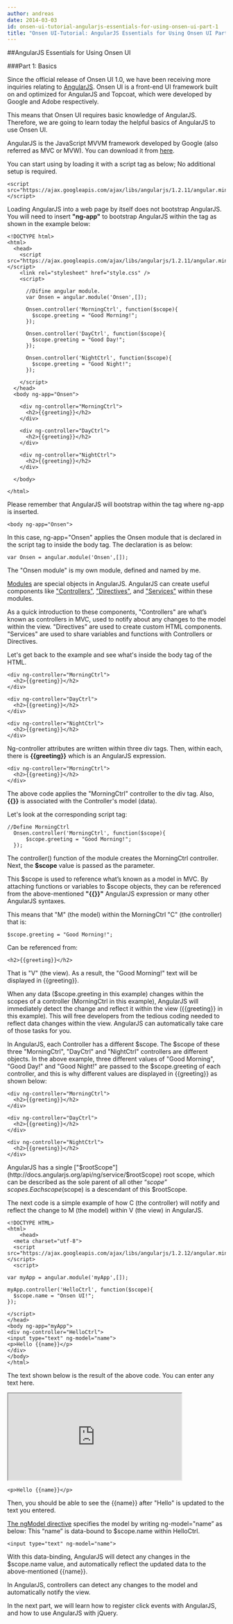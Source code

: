 ```yaml
---
author: andreas
date: 2014-03-03
id: onsen-ui-tutorial-angularjs-essentials-for-using-onsen-ui-part-1
title: "Onsen UI-Tutorial: AngularJS Essentials for Using Onsen UI Part 1"
---
```

##AngularJS Essentials for Using Onsen UI

###Part 1: Basics

Since the official release of Onsen UI 1.0, we have been receiving more inquiries relating to [AngularJS](http://angularjs.org/). Onsen UI is a front-end UI framework built on and optimized for AngularJS and Topcoat, which were developed by Google and Adobe respectively.


This means that Onsen UI requires basic knowledge of AngularJS. Therefore, we are going to learn today the helpful basics of AngularJS to use Onsen UI.


AngularJS is the JavaScript MVVM framework developed by Google (also referred as MVC or MVW). You can download it from [here](http://angularjs.org/).

You can start using by loading it with a script tag as below; No additional setup is required.

	<script src="https://ajax.googleapis.com/ajax/libs/angularjs/1.2.11/angular.min.js"></script>

Loading AngularJS into a web page by itself does not bootstrap AngularJS. You will need to insert **"ng-app"** to bootstrap AngularJS within the tag as shown in the example below:

    <!DOCTYPE html>
    <html>
      <head>
        <script src="https://ajax.googleapis.com/ajax/libs/angularjs/1.2.11/angular.min.js"></script>
        <link rel="stylesheet" href="style.css" />
        <script>
        
          //Difine angular module.
          var Onsen = angular.module('Onsen',[]);
        
          Onsen.controller('MorningCtrl', function($scope){
            $scope.greeting = "Good Morning!";
          });
        
          Onsen.controller('DayCtrl', function($scope){
            $scope.greeting = "Good Day!";
          });      
     
          Onsen.controller('NightCtrl', function($scope){
            $scope.greeting = "Good Night!";
          });
          
        </script>
      </head>
      <body ng-app="Onsen">
      
        <div ng-controller="MorningCtrl">
          <h2>{{greeting}}</h2>
        </div>
        
        <div ng-controller="DayCtrl">
          <h2>{{greeting}}</h2>
        </div>
        
        <div ng-controller="NightCtrl">
          <h2>{{greeting}}</h2>
        </div>    
        
      </body>
     
    </html>

Please remember that AngularJS will bootstrap within the tag where ng-app is inserted.

	<body ng-app="Onsen">
    
In this case, ng-app="Onsen" applies the Onsen module that is declared in the script tag to inside the body tag. The declaration is as below:

	var Onsen = angular.module('Onsen',[]);

The "Onsen module" is my own module, defined and named by me.

[Modules](http://docs.angularjs.org/guide/module) are special objects in AngularJS. AngularJS can create useful components like ["Controllers"](http://docs.angularjs.org/guide/controller), ["Directives"](http://docs.angularjs.org/guide/directive), and ["Services"](http://docs.angularjs.org/guide/dev_guide.services.creating_services) within these modules.


As a quick introduction to these components, "Controllers" are what’s known as controllers in MVC, used to notify about any changes to the model within the view. "Directives" are used to create custom HTML components. "Services" are used to share variables and functions with Controllers or Directives.

Let's get back to the example and see what's inside the body tag of the HTML.

	<div ng-controller="MorningCtrl">
      <h2>{{greeting}}</h2>
    </div>
    
    <div ng-controller="DayCtrl">
      <h2>{{greeting}}</h2>
    </div>
    
    <div ng-controller="NightCtrl">
      <h2>{{greeting}}</h2>
    </div>
    
Ng-controller attributes are written within three div tags. Then, within each, there is **{{greeting}}** which is an AngularJS expression.

	<div ng-controller="MorningCtrl">
      <h2>{{greeting}}</h2>
    </div>
    
The above code applies the "MorningCtrl" controller to the div tag. Also, **{{}}** is associated with the Controller's model (data).

Let's look at the corresponding script tag:

	//Define MorningCtrl
      Onsen.controller('MorningCtrl', function($scope){
          $scope.greeting = "Good Morning!";
      });
      
The controller() function of the module creates the MorningCtrl controller. Next, the **$scope** value is passed as the parameter.

This $scope is used to reference what’s known as a model in MVC. By attaching functions or variables to $scope objects, they can be referenced from the above-mentioned **"{{}}"** AngularJS expression or many other AngularJS syntaxes.


This means that "M" (the model) within the MorningCtrl "C" (the controller) that is:


	$scope.greeting = "Good Morning!";


Can be referenced from:


	<h2>{{greeting}}</h2>


That is "V" (the view). As a result, the "Good Morning!" text will be displayed in {{greeting}}.

When any data ($scope.greeting in this example) changes within the scopes of a controller (MorningCtrl in this example), AngularJS will immediately detect the change and reflect it within the view ({{greeting}} in this example). This will free developers from the tedious coding needed to reflect data changes within the view. AngularJS can automatically take care of those tasks for you.


In AngularJS, each Controller has a different $scope. The $scope of these three "MorningCtrl", "DayCtrl" and "NightCtrl" controllers are different objects. In the above example, three different values of "Good Morning", "Good Day!" and "Good Night!" are passed to the $scope.greeting of each controller, and this is why different values are displayed in {{greeting}} as shown below:

	<div ng-controller="MorningCtrl">
      <h2>{{greeting}}</h2>
    </div>
    
    <div ng-controller="DayCtrl">
      <h2>{{greeting}}</h2>
    </div>
    
    <div ng-controller="NightCtrl">
      <h2>{{greeting}}</h2>
    </div>


AngularJS has a single ["$rootScope"](http://docs.angularjs.org/api/ng/service/$rootScope) root scope, which can be described as the sole parent of all other “$scope” scopes. Each scope ($scope) is a descendant of this $rootScope.

The next code is a simple example of how C (the controller) will notify and reflect the change to M (the model) within V (the view) in AngularJS.

	<!DOCTYPE HTML>
    <html>
        <head>
      <meta charset="utf-8">
      <script src="https://ajax.googleapis.com/ajax/libs/angularjs/1.2.12/angular.min.js"></script>
      <script>
 
    var myApp = angular.module('myApp',[]);
 
    myApp.controller('HelloCtrl', function($scope){
      $scope.name = "Onsen UI!";
    });
 
    </script>
    </head>
    <body ng-app="myApp">
    <div ng-controller="HelloCtrl">
    <input type="text" ng-model="name">
    <p>Hello {{name}}</p>
    </div>
    </body>
    </html>

The text shown below is the result of the above code. You can enter any text here.

<iframe src="http://s3.asial.co.jp/~ataru/blog20140209/bind.html" width="400px" height="200px"></iframe>

	<p>Hello {{name}}</p>
    
Then, you should be able to see the {{name}} after "Hello" is updated to the text you entered.

[The ngModel directive](http://docs.angularjs.org/api/ng/directive/ngModel) specifies the model by writing ng-model="name” as below: This “name” is data-bound to $scope.name within HelloCtrl. 

	<input type="text" ng-model="name">

With this data-binding, AngularJS will detect any changes in the $scope.name value, and automatically reflect the updated data to the above-mentioned {{name}}.

In AngularJS, controllers can detect any changes to the model and automatically notify the view.

In the next part, we will learn how to register click events with AngularJS, and how to use AngularJS with jQuery.
